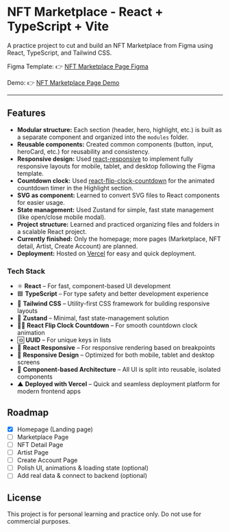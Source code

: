 # NFT Marketplace - React + TypeScript + Vite

A practice project to cut and build an NFT Marketplace from Figma using React, TypeScript, and Tailwind CSS.

Figma Template: 👉 [NFT Marketplace Page Figma](https://www.figma.com/design/FOhDKjKZzGymr6LH0rcQUQ/NFT-Marketplace-Template---Create-an-NFT-website-in-minutes--Community-?node-id=1647-17907&p=f)

Demo: 👉 [NFT Marketplace Page Demo](https://nft-marketplace-smoky-eta.vercel.app/)

---

## Features

- **Modular structure:** Each section (header, hero, highlight, etc.) is built as a separate component and organized into the `modules` folder.
- **Reusable components:** Created common components (button, input, heroCard, etc.) for reusability and consistency.
- **Responsive design:** Used [react-responsive](https://github.com/yocontra/react-responsive) to implement fully responsive layouts for mobile, tablet, and desktop following the Figma template.
- **Countdown clock:** Used [react-flip-clock-countdown](https://github.com/sLeeNguyen/react-flip-clock-countdown) for the animated countdown timer in the Highlight section.
- **SVG as component:** Learned to convert SVG files to React components for easier usage.
- **State management:** Used Zustand for simple, fast state management (like open/close mobile modal).
- **Project structure:** Learned and practiced organizing files and folders in a scalable React project.
- **Currently finished:** Only the homepage; more pages (Marketplace, NFT detail, Artist, Create Account) are planned.
- **Deployment:** Hosted on [Vercel](https://vercel.com/) for easy and quick deployment.

### Tech Stack

- ⚛️ **React** – For fast, component-based UI development
- 🟦 **TypeScript** – For type safety and better development experience
- 💨 **Tailwind CSS** – Utility-first CSS framework for building responsive layouts
- 🧠 **Zustand** – Minimal, fast state-management solution
- 🏃‍♂️ **React Flip Clock Countdown** – For smooth countdown clock animation
- 🆔 **UUID** – For unique keys in lists
- 📏 **React Responsive** – For responsive rendering based on breakpoints
- 📱 **Responsive Design** – Optimized for both mobile, tablet and desktop screens
- 🧩 **Component-based Architecture** – All UI is split into reusable, isolated components
- ▲ **Deployed with Vercel** – Quick and seamless deployment platform for modern frontend apps

## Roadmap

- [x] Homepage (Landing page)
- [ ] Marketplace Page
- [ ] NFT Detail Page
- [ ] Artist Page
- [ ] Create Account Page
- [ ] Polish UI, animations & loading state (optional)
- [ ] Add real data & connect to backend (optional)

## License

This project is for personal learning and practice only.
Do not use for commercial purposes.
